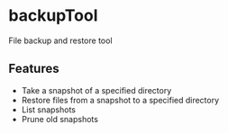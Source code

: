 # backupTool
File backup and restore tool

## Features
- Take a snapshot of a specified directory
- Restore files from a snapshot to a specified directory
- List snapshots
- Prune old snapshots
